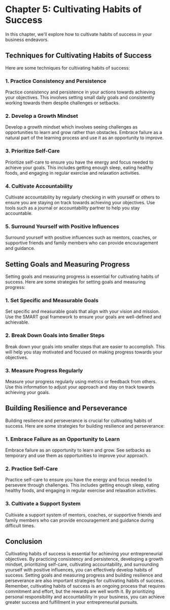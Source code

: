Chapter 5: Cultivating Habits of Success
========================================

In this chapter, we'll explore how to cultivate habits of success in your business endeavors.

Techniques for Cultivating Habits of Success
--------------------------------------------

Here are some techniques for cultivating habits of success:

### 1. Practice Consistency and Persistence

Practice consistency and persistence in your actions towards achieving your objectives. This involves setting small daily goals and consistently working towards them despite challenges or setbacks.

### 2. Develop a Growth Mindset

Develop a growth mindset which involves seeing challenges as opportunities to learn and grow rather than obstacles. Embrace failure as a natural part of the learning process and use it as an opportunity to improve.

### 3. Prioritize Self-Care

Prioritize self-care to ensure you have the energy and focus needed to achieve your goals. This includes getting enough sleep, eating healthy foods, and engaging in regular exercise and relaxation activities.

### 4. Cultivate Accountability

Cultivate accountability by regularly checking in with yourself or others to ensure you are staying on track towards achieving your objectives. Use tools such as a journal or accountability partner to help you stay accountable.

### 5. Surround Yourself with Positive Influences

Surround yourself with positive influences such as mentors, coaches, or supportive friends and family members who can provide encouragement and guidance.

Setting Goals and Measuring Progress
------------------------------------

Setting goals and measuring progress is essential for cultivating habits of success. Here are some strategies for setting goals and measuring progress:

### 1. Set Specific and Measurable Goals

Set specific and measurable goals that align with your vision and mission. Use the SMART goal framework to ensure your goals are well-defined and achievable.

### 2. Break Down Goals into Smaller Steps

Break down your goals into smaller steps that are easier to accomplish. This will help you stay motivated and focused on making progress towards your objectives.

### 3. Measure Progress Regularly

Measure your progress regularly using metrics or feedback from others. Use this information to adjust your approach and stay on track towards achieving your goals.

Building Resilience and Perseverance
------------------------------------

Building resilience and perseverance is crucial for cultivating habits of success. Here are some strategies for building resilience and perseverance:

### 1. Embrace Failure as an Opportunity to Learn

Embrace failure as an opportunity to learn and grow. See setbacks as temporary and use them as opportunities to improve your approach.

### 2. Practice Self-Care

Practice self-care to ensure you have the energy and focus needed to persevere through challenges. This includes getting enough sleep, eating healthy foods, and engaging in regular exercise and relaxation activities.

### 3. Cultivate a Support System

Cultivate a support system of mentors, coaches, or supportive friends and family members who can provide encouragement and guidance during difficult times.

Conclusion
----------

Cultivating habits of success is essential for achieving your entrepreneurial objectives. By practicing consistency and persistence, developing a growth mindset, prioritizing self-care, cultivating accountability, and surrounding yourself with positive influences, you can effectively develop habits of success. Setting goals and measuring progress and building resilience and perseverance are also important strategies for cultivating habits of success. Remember, cultivating habits of success is an ongoing process that requires commitment and effort, but the rewards are well worth it. By prioritizing personal responsibility and accountability in your business, you can achieve greater success and fulfillment in your entrepreneurial pursuits.

